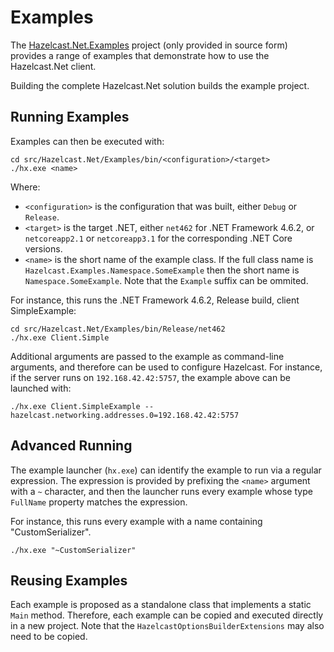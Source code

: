 # Examples

The [Hazelcast.Net.Examples](https://github.com/hazelcast/hazelcast-csharp-client/tree/master/src/Hazelcast.Net.Examples) project (only provided in source form) provides a range of examples that demonstrate how to use the Hazelcast.Net client.

Building the complete Hazelcast.Net solution builds the example project. 

## Running Examples

Examples can then be executed with:

```
cd src/Hazelcast.Net/Examples/bin/<configuration>/<target>
./hx.exe <name>
```

Where:

* `<configuration>` is the configuration that was built, either `Debug` or `Release`.
* `<target>` is the target .NET, either `net462` for .NET Framework 4.6.2, or `netcoreapp2.1` or `netcoreapp3.1` for the corresponding .NET Core versions.
* `<name>` is the short name of the example class. If the full class name is `Hazelcast.Examples.Namespace.SomeExample` then the short name is `Namespace.SomeExample`. Note that the `Example` suffix can be ommited.

For instance, this runs the .NET Framework 4.6.2, Release build, client SimpleExample:

```
cd src/Hazelcast.Net/Examples/bin/Release/net462
./hx.exe Client.Simple
```

Additional arguments are passed to the example as command-line arguments, and therefore can be used to configure Hazelcast. For instance, if the server runs on `192.168.42.42:5757`, the example above can be launched with:

```
./hx.exe Client.SimpleExample --hazelcast.networking.addresses.0=192.168.42.42:5757
```

## Advanced Running

The example launcher (`hx.exe`) can identify the example to run via a regular expression. The expression is provided by prefixing the `<name>` argument with a `~` character, and then the launcher runs every example whose type `FullName` property matches the expression.

For instance, this runs every example with a name containing "CustomSerializer".

```
./hx.exe "~CustomSerializer" 
```

## Reusing Examples

Each example is proposed as a standalone class that implements a static `Main` method. Therefore, each example can be copied and executed directly in a new project. Note that the `HazelcastOptionsBuilderExtensions` may also need to be copied.